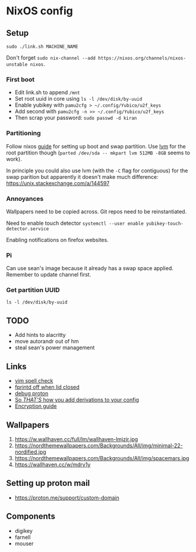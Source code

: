 # NixOS config

## Setup

`sudo ./link.sh MACHINE_NAME`

Don't forget `sudo nix-channel --add https://nixos.org/channels/nixos-unstable nixos`.

### First boot

* Edit link.sh to append `/mnt`
* Set root uuid in core using `ls -l /dev/disk/by-uuid`
* Enable yubikey with `pamu2cfg > ~/.config/Yubico/u2f_keys`
* Add second with `pamu2cfg -n >> ~/.config/Yubico/u2f_keys`
* Then scrap your password: `sudo passwd -d kiran`

### Partitioning

Follow nixos [guide] for setting up boot and swap partition. Use [lvm] for the
root partition though (`parted /dev/sda -- mkpart lvm 512MB -8GB` seems to
work).

In principle you could also use lvm (with the `-C` flag for contiguous) for the
swap parition but apparently it doesn't make much difference:
<https://unix.stackexchange.com/a/144597>

[guide]: https://nixos.org/manual/nixos/stable/#sec-installation-manual
[lvm]: https://linuxhandbook.com/lvm-guide/

### Annoyances

Wallpapers need to be copied across. Git repos need to be reinstantiated.

Need to enable touch detector `systemctl --user enable yubikey-touch-detector.service`

Enabling notifications on firefox websites.

### Pi

Can use sean's image because it already has a swap space applied. Remember to update channel first.

### Get partition UUID

`ls -l /dev/disk/by-uuid`

## TODO

* Add hints to alacritty
* move autorandr out of hm
* steal sean's power management

## Links

* [vim spell check](https://www.adamalbrecht.com/blog/2019/10/21/spell-check-in-vim-for-markdown-and-git-commit-messages/)
* [fprintd off when lid closed](https://unix.stackexchange.com/questions/678609/how-to-disable-fingerprint-authentication-when-laptop-lid-is-closed)
* [debug proton](https://forums.linuxmint.com/viewtopic.php?t=353144)
* [So _THAT'S_ how you add derivations to your config](https://discourse.nixos.org/t/howto-merge-a-derivation-nix-to-etc-nixos-configuration-nix/12797/3)
* [Encryption guide](https://gist.github.com/martijnvermaat/76f2e24d0239470dd71050358b4d5134)

## Wallpapers

1. <https://w.wallhaven.cc/full/lm/wallhaven-lmjzjr.jpg>
1. <https://nordthemewallpapers.com/Backgrounds/All/img/minimal-22-nordified.jpg>
1. <https://nordthemewallpapers.com/Backgrounds/All/img/spacemars.jpg>
1. <https://wallhaven.cc/w/mdrv1y>

## Setting up proton mail

* <https://proton.me/support/custom-domain>

## Components

* digikey
* farnell
* mouser
